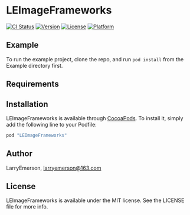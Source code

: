 # LEImageFrameworks

[![CI Status](http://img.shields.io/travis/LarryEmerson/LEImageFrameworks.svg?style=flat)](https://travis-ci.org/LarryEmerson/LEImageFrameworks)
[![Version](https://img.shields.io/cocoapods/v/LEImageFrameworks.svg?style=flat)](http://cocoapods.org/pods/LEImageFrameworks)
[![License](https://img.shields.io/cocoapods/l/LEImageFrameworks.svg?style=flat)](http://cocoapods.org/pods/LEImageFrameworks)
[![Platform](https://img.shields.io/cocoapods/p/LEImageFrameworks.svg?style=flat)](http://cocoapods.org/pods/LEImageFrameworks)

## Example

To run the example project, clone the repo, and run `pod install` from the Example directory first.

## Requirements

## Installation

LEImageFrameworks is available through [CocoaPods](http://cocoapods.org). To install
it, simply add the following line to your Podfile:

```ruby
pod "LEImageFrameworks"
```

## Author

LarryEmerson, larryemerson@163.com

## License

LEImageFrameworks is available under the MIT license. See the LICENSE file for more info.
